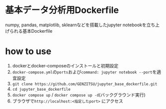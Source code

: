 # 基本データ分析用Dockerfile
numpy, pandas, matplotlib, sklearnなどを搭載したjupyter notebookを立ち上げられる基本Dockerfile

# how to use
1. dockerとdocker-composeのインストールと初期設定
2. `docker-compose.yml`の`ports`および`command: jupyter notebook --port`を適宜設定
3. `git clone https://github.com/GENZITSU/jupyter_base_dockerfile.git`
4. `cd jupyter_base_dockerfile`
5. `docker compose up` / `docker compose up -d`(バックグラウンド実行)
6. ブラウザで`http://localhost:<指定したport>` にアクセス